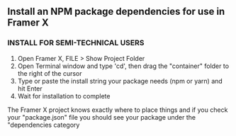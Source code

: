 ## Install an NPM package dependencies for use in Framer X

### INSTALL FOR SEMI-TECHNICAL USERS

1. Open Framer X, FILE > Show Project Folder
2. Open Terminal window and type 'cd', then drag the "container" folder to the right of the cursor
3. Type or paste the install string your package needs (npm or yarn) and hit Enter
4. Wait for installation to complete

The Framer X project knows exactly where to place things and if you check your "package.json" file you should see your package under the "dependencies category